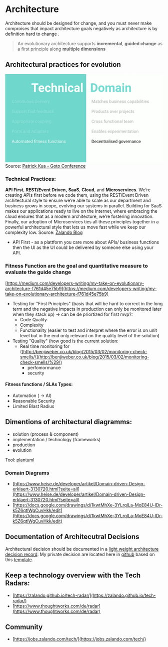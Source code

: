 # Architecture

Architecture should be designed for change, and you must never make comproises that impact architecture goals negatively as architecture is by definition hard to change .

> An evolutionary architecture supports **incremental**, **guided change** as a first principle along **multiple dimensions**

## Architectural practices for evolution

![](.gitbook/assets/principles-of-evolutionary-architecture.png)  
Source: [Patrick Kua - Goto Conference](https://www.youtube.com/watch?v=8bEsNT7jdC4&t=112s&index=57&list=WL)

### Technical Practices:

**API First**, **REST/Event Driven,** **SaaS**, **Cloud**, and **Microservices**. We’re creating APIs first before we code them, using the REST/Event Driven architectural style to ensure we’re able to scale as our department and business grows in scope, evolving our systems in parallel. Building for SaaS makes our applications ready to live on the Internet, where embracing the cloud ensures that as a modern architecture, we’re fostering innovation. Finally, our adoption of Microservices ties all these principles together in a powerful architectural style that lets us move fast while we keep our complexity low. Source: [Zalando Blog](https://jobs.zalando.com/tech/blog/radical-agility-study-notes/?gh_src=4n3gxh1)

* API First - as a plattform you care more about APIs/ business functions then the UI as the UI could be delivered by someone else using your API.

### Fitness Function are the goal and quantitative measure to evaluate the guide change

[https://medium.com/developers-writing/my-take-on-evolutionary-architecture-f761d45e75b9](https://medium.com/developers-writing/my-take-on-evolutionary-architecture-f761d45e75b9)

* Testing for "First Principles" \(basis that will be hard to correct in the long term and the negative impacts in production can only be monitored later when they stack up\) -&gt; can be de priortized for first mvp?:
  * Code Quality
  * Complexity 
  * Functionality \(easier to test and interpret where the error is on unit level but in the end only relevant on the quality level of the solution\)
* Testing "Quality" \(how good is the current solution: 
  * Real time monitoring for  \([http://benjiweber.co.uk/blog/2015/03/02/monitoring-check-smells/\](http://benjiweber.co.uk/blog/2015/03/02/monitoring-check-smells/%29\)
    * perfomormance
    * security

#### Fitness functions / SLAs Types:

* Automation \( -&gt; AI\)
* Reasonable Security
* Limited Blast Radius

## Dimentions of architectural diagramms:

* solution \(process & component\)
* implementation / technology \(frameworks\)
* production
* evolution

Tool: [plantuml](http://plantuml.com)

### Domain Diagrams

* [https://www.heise.de/developer/artikel/Domain-driven-Design-erklaert-3130720.html?seite=all](https://www.heise.de/developer/artikel/Domain-driven-Design-erklaert-3130720.html?seite=all)
* [https://docs.google.com/drawings/d/1kwtMhXe-3YLrqlLa-MoE84U-lDr-k5Z6qtlWgCuvHkk/edit](https://docs.google.com/drawings/d/1kwtMhXe-3YLrqlLa-MoE84U-lDr-k5Z6qtlWgCuvHkk/edit)

## Documentation of Architecutral Decisions

Architectural decision should be documented in a [light weight architecture decision record](https://github.com/CloudNativeTraining/architecture_decision_record). My private decision are located here in [github](https://github.com/denseidel/developer-playbook/tree/master/adr) based on this [template](https://github.com/CloudNativeTraining/architecture_decision_record/edit/master/adr_template_madr.md).

## Keep a technology overview with the Tech Radars:

* [https://zalando.github.io/tech-radar/](https://zalando.github.io/tech-radar/)
* [https://www.thoughtworks.com/de/radar](https://www.thoughtworks.com/de/radar)

## Community

* [https://jobs.zalando.com/tech/](https://jobs.zalando.com/tech/)

